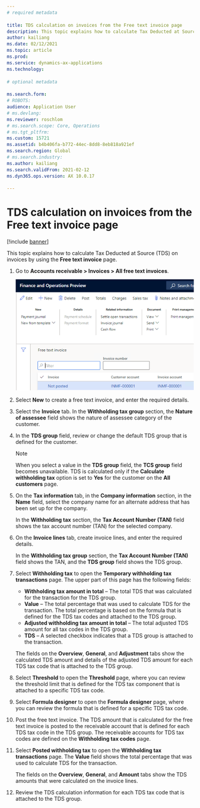 ```yaml
---
# required metadata

title: TDS calculation on invoices from the Free text invoice page
description: This topic explains how to calculate Tax Deducted at Source (TDS) on invoices by using the Free text invoice page.
author: kailiang
ms.date: 02/12/2021
ms.topic: article
ms.prod: 
ms.service: dynamics-ax-applications
ms.technology: 

# optional metadata

ms.search.form: 
# ROBOTS: 
audience: Application User
# ms.devlang: 
ms.reviewer: roschlom
# ms.search.scope: Core, Operations
# ms.tgt_pltfrm: 
ms.custom: 15721
ms.assetid: b4b406fa-b772-44ec-8dd8-8eb818a921ef
ms.search.region: Global
# ms.search.industry: 
ms.author: kailiang
ms.search.validFrom: 2021-02-12
ms.dyn365.ops.version: AX 10.0.17

---
```


# TDS calculation on invoices from the Free text invoice page

[!include [banner](../includes/banner.md)]

This topic explains how to calculate Tax Deducted at Source (TDS) on invoices by using the **Free text invoice** page.

1. Go to **Accounts receivable \> Invoices \> All free text invoices**.

    [![Free text invoice page.](./media/apac-ind-TDS-57-1.png)](./media/apac-ind-TDS-57-1.png)

2. Select **New** to create a free text invoice, and enter the required details.
3. Select the **Invoice** tab. In the **Withholding tax group** section, the **Nature of assessee** field shows the nature of assessee category of the customer.
4. In the **TDS group** field, review or change the default TDS group that is defined for the customer.

    > [!NOTE]
    > When you select a value in the **TDS group** field, the **TCS group** field becomes unavailable. TDS is calculated only if the **Calculate withholding tax** option is set to **Yes** for the customer on the **All customers** page.

5. On the **Tax information** tab, in the **Company information** section, in the **Name** field, select the company name for an alternate address that has been set up for the company.

    In the **Withholding tax** section, the **Tax Account Number (TAN)** field shows the tax account number (TAN) for the selected company.

6. On the **Invoice lines** tab, create invoice lines, and enter the required details.

    In the **Withholding tax group** section, the **Tax Account Number (TAN)** field shows the TAN, and the **TDS group** field shows the TDS group.

7. Select **Withholding tax** to open the **Temporary withholding tax transactions** page. The upper part of this page has the following fields:

    - **Withholding tax amount in total** – The total TDS that was calculated for the transaction for the TDS group.
    - **Value** – The total percentage that was used to calculate TDS for the transaction. The total percentage is based on the formula that is defined for the TDS tax codes and attached to the TDS group.
    - **Adjusted withholding tax amount in total** – The total adjusted TDS amount for all tax codes in the TDS group.
    - **TDS** – A selected checkbox indicates that a TDS group is attached to the transaction.

    The fields on the **Overview**, **General**, and **Adjustment** tabs show the calculated TDS amount and details of the adjusted TDS amount for each TDS tax code that is attached to the TDS group.

8. Select **Threshold** to open the **Threshold** page, where you can review the threshold limit that is defined for the TDS tax component that is attached to a specific TDS tax code.
9. Select **Formula designer** to open the **Formula designer** page, where you can review the formula that is defined for a specific TDS tax code.
10. Post the free text invoice. The TDS amount that is calculated for the free text invoice is posted to the receivable account that is defined for each TDS tax code in the TDS group. The receivable accounts for TDS tax codes are defined on the **Withholding tax codes** page.
11. Select **Posted withholding tax** to open the **Withholding tax transactions** page. The **Value** field shows the total percentage that was used to calculate TDS for the transaction.

    The fields on the **Overview**, **General**, and **Amount** tabs show the TDS amounts that were calculated on the invoice lines.

12. Review the TDS calculation information for each TDS tax code that is attached to the TDS group.
